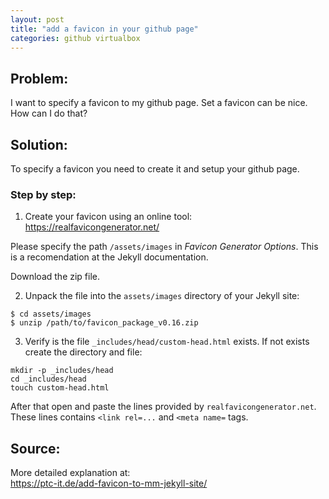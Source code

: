 ```yaml
---
layout: post
title: "add a favicon in your github page"
categories: github virtualbox
---
```


## Problem: 

I want to specify a favicon to my github page. 
Set a favicon can be nice. How can I do that?

## Solution:
To specify a favicon you need to create it and setup your github page.

### Step by step:

1. Create your favicon using an online tool: <https://realfavicongenerator.net/>

Please specify  the path `/assets/images` in *Favicon Generator Options*. This is a recomendation at the Jekyll documentation.

Download the zip file.

2.  Unpack the file into the `assets/images` directory of your Jekyll site:
```
$ cd assets/images
$ unzip /path/to/favicon_package_v0.16.zip   
```
3. Verify is the file `_includes/head/custom-head.html`  exists. If not exists create the directory and file:  
```
mkdir -p _includes/head
cd _includes/head
touch custom-head.html
```
After that open and paste the lines provided by `realfavicongenerator.net`. These lines contains `<link rel=...` and `<meta name=` tags.




## Source:
More detailed explanation at:\
<https://ptc-it.de/add-favicon-to-mm-jekyll-site/>




